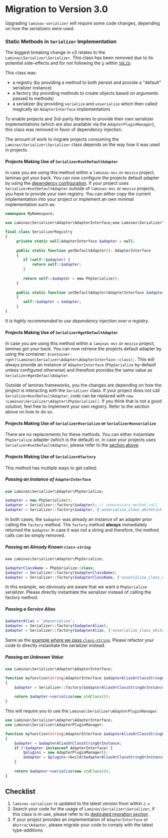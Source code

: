 # Migration to Version 3.0

Upgrading `laminas-serializer` will require some code changes, depending on how the serializers were used.


### Static Methods in `Serializer` Implementation

The biggest breaking change in v3 relates to the `Laminas\Serializer\Serializer`. This class has been removed due to
its potential side-effects and for not following the [`S`](https://en.wikipedia.org/wiki/Single-responsibility_principle) within [`SOLID`](https://en.wikipedia.org/wiki/SOLID).

This class was:
 - a registry (by providing a method to both persist and provide a "default" serializer instance)
 - a factory (by providing methods to create objects based on arguments passed to methods)
 - a serializer (by providing `serialize` and `unserialize` which then called magically an `AdapterInterface` implementation)

To enable projects and 3rd-party libraries to provide their own serializer implementations (which are also available via the `AdapterPluginManager`), this class was removed in favor of dependency injection.

The amount of work to migrate projects consuming the `Laminas\Serializer\Serializer` class depends on the way how it was
used in projects.

#### Projects Making Use of `Serializer#setDefaultAdapter`

In case you are using this method within a `laminas-mvc` or `mezzio` project, laminas got your back. You can now configure the projects default adapter by using the [dependency configuration](../intro.md#project-defaults).
If your project uses `Serializer#setDefaultAdapter` outside of `laminas-mvc` or `mezzio` projects, you have to provide your own registry. 
You can either copy the current implementation into your project or implement an own minimal implementation such as:

```php
namespace MyNamespace;

use Laminas\Serializer\Adapter\AdapterInterface;use Laminas\Serializer\Adapter\PhpSerialize;

final class SerializerRegistry
{
     private static null|AdapterInterface $adapter = null;
     
     public static function getDefaultAdapter(): AdapterInterface
     {
        if (self::$adapter) {
            return self::$adapter;
        }
        
        return self::$adapter = new PhpSerialize();
     }
     
     public static function setDefaultAdapter(AdapterInterface $adapter): void
     {
        self::$adapter = $adapter;
     }
}
```

_It is highly recommended to use dependency injection over a registry._

#### Projects Making Use of `Serializer#getDefaultAdapter`

In case you are using this method within a `laminas-mvc` or `mezzio` project, laminas got your back. You can now retrieve the projects default adapter by using the container: `$container->get(\Laminas\Serializer\Adapter\AdapterInterface::class);`.
This will always provide an instance of `AdapterInterface` (`PhpSerialize` by-default unless configured otherwise) and therefore provides the same value as `Serializer#getDefaultAdapter`.

Outside of laminas frameworks, you the changes are depending on how the project is interacting with the `Serializer` class.
If your project does not call `Serializer#setDefaultAdapter`, code can be replaced with `new \Laminas\Serializer\Adapter\PhpSerialize()`.
If you think that is not a good solution, feel free to implement your own registry. Refer to the section above on how to do so.

#### Projects Making Use of `Serializer#serialize` or `Serializer#unserialize`

There are no replacements for these methods. You can either instantiate `PhpSerialize` adapter (which is the default) or, in case your projects uses `Serializer#setDefaultAdapter`, please refer to the [section above](#projects-making-use-of-serializersetdefaultadapter).

#### Projects Making Use of `Serializer#factory`

This method has multiple ways to get called:


##### Passing an Instance of `AdapterInterface`

```php
use Laminas\Serializer\Adapter\PhpSerialize;

$adapter = new PhpSerialize();
$adapter = Serializer::factory($adapter); // unnecessary method call
$adapter = Serializer::factory($adapter, ['unserialize_class_whitelist' => false]); // unnecessary method call
```

In both cases, the `$adapter` was already an instance of an adapter prior calling the `factory` method.
The `factory` method **always** immediately returned the `$adapter` in case it was not a string and therefore, the method calls can be simply removed.

##### Passing an Already Known `class-string`

```php
use Laminas\Serializer\Adapter\PhpSerialize;

$adapterClassName = PhpSerialize::class;
$adapter = Serializer::factory($adapterClassName);
$adapter = Serializer::factory($adapterClassName, ['unserialize_class_whitelist' => false]);
```

In this example, we obviously are aware that we want a `PhpSerialize` serializer. Please directly instantiate the serializer instead of calling the factory method.

##### Passing a Service Alias

```php
$adapterAlias = 'phpserialize';
$adapter = Serializer::factory($adapterAlias);
$adapter = Serializer::factory($adapterAlias, ['unserialize_class_whitelist' => false]);
```

Same as the [example where we pass `class-string`](#passing-an-already-known-class-string). Please refactor your code to directly instantiate the serializer instead.

##### Passing an Unknown Value

```php
use Laminas\Serializer\Adapter\AdapterInterface;

function myfunction(string|AdapterInterface $adapterAliasOrClassStringOrInstance, ?array $adapterOptions = null): string
{
    $adapter = Serializer::factory($adapterAliasOrClassStringOrInstance, $adapterOptions);
    
    return $adapter->serialize(new stdClass());
}
```

This will require you to use the `Laminas\Serializer\AdapterPluginManager`.

```php
use Laminas\Serializer\Adapter\AdapterInterface;
use Laminas\Serializer\AdapterPluginManager;

function myfunction(string|AdapterInterface $adapterAliasOrClassStringOrInstance, ?array $adapterOptions = null): string
{
    $adapter = $adapterAliasOrClassStringOrInstance;
    if (!$adapter instanceof AdapterInterface) {
        $plugins = new AdapterPluginManager();
        $adapter = $plugins->build($adapterAliasOrClassStringOrInstance, $adapterOptions);
    }
    
    return $adapter->serialize(new stdClass());
}
```

## Checklist

1. `laminas-serializer` is updated to the latest version from within `2.x`
2. Search your code for the usage of `Laminas\Serializer\Serializer`, if this class is in-use, please refer to its [dedicated migration section](#static-methods-in-serializer-implementation)
3. If your project provides an implementation of `AdapterInterface` or `AbstractAdapter`, please migrate your code to comply with the latest type-additions
